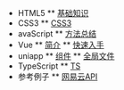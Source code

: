 <!-- docs/_sidebar.md -->

* HTML5
** [基础知识](html/ "基础知识")
* CSS3
** [CSS3](css/)
* avaScript
** [方法总结](js/ "JS页面知识库")
* Vue
** [简介](vue/ "Vue初识")
** [快速入手](vue/quickStart "快速入手")
* uniapp
** [组件](uniapp/webview.md)
** [全局文件](uniapp/pagejson.md)
* TypeScript
** [TS](ts/ "TS")
* 参考例子
** [网易云API](NeteaseCloudMusic/ "网易云API")

